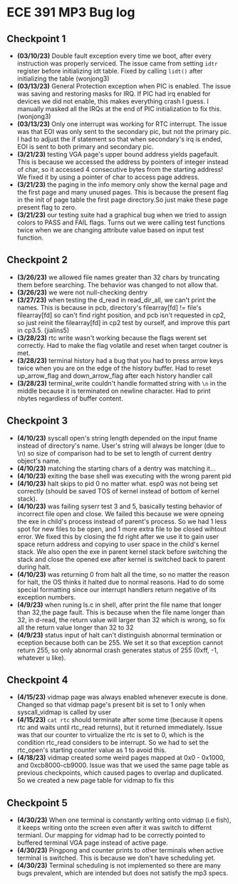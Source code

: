 # ECE 391 MP3 Bug log

## Checkpoint 1

- **(03/10/23)** Double fault exception every time we boot, after every instruction was properly serviced. The issue came from setting `idtr` register before initializing idt table. Fixed by calling `lidt()` after initializing the table (wonjong3)
- **(03/13/23)** General Protection exception when PIC is enabled. The issue was saving and restoring masks for IRQ. If PIC had irq enabled for devices we did not enable, this makes everything crash I guess. I manually masked all the IRQs at the end of PIC initialization to fix this. (wonjong3)
- **(03/13/23)** Only one interrupt was working for RTC interrupt. The issue was that EOI was only sent to the secondary pic, but not the primary pic. I had to adjust the if statement so that when secondary's irq is ended, EOI is sent to both primary and secondary pic.
- **(3/21/23)** testing VGA page's upper bound address yields pagefault. This is because we accessed the address by pointers of integer instead of char, so it accessed 4 consecutive bytes from the starting address! We fixed it by using a pointer of char to access page address.
- **(3/21/23)** the paging in the info memory only show the kernal page and the first page  and many unused pages. This is because the present flag in the init of page table the first page directory.So just make these page present flag to zero.
- **(3/21/23)** our testing suite had a graphical bug when we tried to assign colors to PASS and FAIL flags. Turns out we were calling test functions twice when we are changing attribute value based on input test function.

## Checkpoint 2

- **(3/26/23)** we allowed file names greater than 32 chars by truncating them before searching. The behavior was changed to not allow that.
- **(3/26/23)** we were not null-checking dentry
- **(3/27/23)** when testing the d_read in read_dir_all, we can't print the names. This is because in pcb, directory's filearray[fd] != file's filearray[fd] so can't find right position, and pcb isn't requested in cp2, so just reinit the filearray[fd] in cp2 test by ourself, and improve this part in cp3.5. (jialins5)
- **(3/28/23)** rtc write wasn't working because the flags werent set correctly. Had to make the flag volatile and reset when target coutner is met.
- **(3/28/23)** terminal history had a bug that you had to press arrow keys twice when you are on the edge of the history buffer. Had to reset up_arrow_flag and down_arrow_flag after each history handler call
- **(3/28/23)** terminal_write couldn't handle formatted string with `\n` in the middle because it is terminated on newline character. Had to print nbytes regardless of buffer content.

## Checkpoint 3

- **(4/10/23)** syscall open's string length depended on the input fname instead of directory's name. User's string will always be longer (due to \n) so size of comparison had to be set to length of current dentry object's name.
- **(4/10/23)** matching the starting chars of a dentry was matching it...
- **(4/10/23)** exiting the base shell was executing with the wrong parent pid
- **(4/10/23)** halt skips to pid 0 no matter what. esp0 was not being set correctly (should be saved TOS of kernel instead of bottom of kernel stack).
- **(4/10/23)** was failing syserr test 3 and 5, basically testing behavior of incorrect file open and close. We failed this because we were opneing the exe in child's process instead of parent's process. So we had 1 less spot for new files to be open, and 1 more extra file to be closed wihtout error. We fixed this by closing the fd right after we use it to gain user space return address and copying to user space in the child's kernel stack. We also open the exe in parent kernel stack before switching the stack and close the opened exe after kernel is switched back to parent during halt.
- **(4/10/23)** was returning 0 from halt all the time, so no matter the reason for halt, the OS thinks it halted due to normal reasons. Had to do some special formatting since our interrupt handlers return negative of its exception numbers.
- **(4/9/23)** when runing ls.c in shell, after print the file name that longer than 32,the page fault. This is because when the file name longer than 32, in d-read, the return value will larger than 32 which is wrong, so fix all the return value longer than 32 to 32
- **(4/9/23)** status input of halt can't distinguish abnormal termination or eception because both can be 255. We set it so that exception cannot return 255, so only abnormal crash generates status of 255 (0xff, -1, whatever u like).

## Checkpoint 4

- **(4/15/23)** vidmap page was always enabled whenever execute is done. Changed so that vidmap page's present bit is set to 1 only when syscall_vidmap is called by user
- **(4/15/23)** `cat rtc` should terminate after some time (because it opens rtc and waits until rtc_read returns), but it returned immediately. Issue was that our counter to virtualize the rtc is set to 0, which is the condition rtc_read considers to be interrupt. So we had to set the rtc_open's starting counter value as 1 to avoid this.
- **(4/18/23)** vidmap created some weird pages mapped at 0x0 - 0x1000, and 0xcb8000-cb9000. Issue was that we used the same page table as previous checkpoints, which caused pages to overlap and duplicated. So we created a new page table for vidmap to fix this


## Checkpoint 5

- **(4/30/23)** When one terminal is constantly writing onto vidmap (i.e fish), it keeps writing onto the screen even after it was switch to differnt termianl. Our mapping for vidmap had to be correctly pointed to buffered terminal VGA page instead of active page.
- **(4/30/23)** Pingpong and counter prints to other terminals when active terminal is switched. This is because we don't have scheduling yet. 
- **(4/30/23)** Terminal scheduling is not implemented so there are many bugs prevalent, which are intended but does not satisfy the mp3 specs.